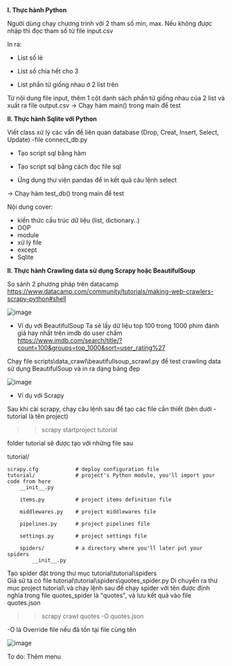 **I. Thực hành Python**

Người dùng chạy chương trình với 2 tham số min, max. Nếu không được nhập thì đọc tham số từ file input.csv

In ra:

 - List số lẻ
 
 - List số chia hết cho 3
 
 - List phần tử giống nhau ở 2 list trên
 
Từ nội dung file input, thêm 1 cột danh sách phần tử giống nhau của 2 list và xuất ra file output.csv
-> Chạy hàm main() trong main để test


**II. Thực hành Sqlite với Python**

Viết class xử lý các vấn đề liên quan database (Drop, Creat, Insert, Select, Update) -file connect_db.py

 - Tạo script sql bằng hàm
 
 - Tạo script sql bằng cách đọc file sql
 
 - Ứng dụng thư viện pandas để in kết quả câu lệnh select
 
-> Chạy hàm test_db() trong main để test

 Nội dung cover:
*  kiến thức cấu trúc dữ liệu (list, dictionary..)
*  OOP
*  module
*  xử lý file
*  except
*  Sqlite

**II. Thực hành Crawling data sử dụng Scrapy hoặc BeautifulSoup**

So sánh 2 phương pháp trên datacamp 
https://www.datacamp.com/community/tutorials/making-web-crawlers-scrapy-python#shell

![image](https://user-images.githubusercontent.com/29324233/137621628-2a9f7982-a301-4828-be60-b7ab4bfa84c4.png)

+ Ví dụ với BeautifulSoup
Ta sẽ lấy dữ liệu top 100 trong 1000 phim đánh giá hay nhất trên imdb do user chấm
https://www.imdb.com/search/title/?count=100&groups=top_1000&sort=user_rating%27

Chạy file scripts\data_crawl\beautifullsoup_scrawl.py để test crawling data sử dụng BeautifulSoup và in ra dạng bảng đẹp
 
![image](https://user-images.githubusercontent.com/29324233/137620346-74e98eaf-4c07-4370-84df-0d4d2e0a8b89.png)


+ Ví dụ với Scrapy

Sau khi cài scrapy, chạy câu lệnh sau để tạo các file cần thiết (bên dưới - tutorial là tên project)
>> scrapy startproject tutorial

folder tutorial sẽ được tạo với những file sau


tutorial/

    scrapy.cfg            # deploy configuration file
    tutorial/             # project's Python module, you'll import your code from here
        __init__.py

        items.py          # project items definition file

        middlewares.py    # project middlewares file

        pipelines.py      # project pipelines file

        settings.py       # project settings file

        spiders/          # a directory where you'll later put your spiders
            __init__.py
Tạo spider đặt trong thư mục tutorial\tutorial\spiders\
Giả sử ta có file tutorial\tutorial\spiders\quotes_spider.py
Di chuyển ra thư mục project tutorial\ và chạy lệnh sau để chạy spider với tên được định nghĩa trong file quotes_spider là "quotes", và lưu kết quả vào file quotes.json
>> scrapy crawl quotes -O quotes.json

-O là Override file nếu đã tồn tại file cùng tên

![image](https://user-images.githubusercontent.com/29324233/137621797-d488ee4e-534f-4435-b8cf-67df7abb7b71.png)


To do:
Thêm menu
